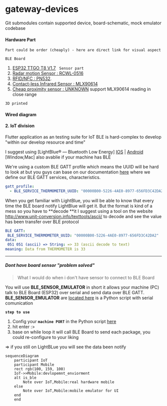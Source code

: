 # gateway-devices
Git submodules contain supported device, board-schematic, mock emulator codebase

#### Hardware Part
```Part could be order (cheaply) - here are direct link for visual aspect```



```BLE Board```
1. [ESP32 TTGO T8 V1.7](https://vi.aliexpress.com/item/33043952133.html)
``` Sensor part```
1. [Radar motion Sensor : RCWL-0516](https://www.amazon.com/RCWL-0516-Microwave-Induction-Envistia-Mall/dp/B07QMZF1BV)
1. [RFID/NFC : PN532](https://electropeak.com/pn532-nfc-rfid-reader-writer).
1. [Contact-less Infrared Sensor : MLX90614](https://www.adafruit.com/product/1748)
1. [Cheap proximity sensor : UNKNOWN](https://www.engineersgarage.com/proximity-sensors-optical-ultrasonic-inductive-magnetic-capacitive/) support MLX90614 reading in close range

```3D printed```


#### Wired diagram


#### 2. IoT division

Flutter application as an testing suite for IoT BLE is hard-complex to develop "within our develop resource and time"

I suggest using [LightBlue® — Bluetooth Low Energy] [IOS](https://apps.apple.com/us/app/lightblue/id557428110) | [Android](https://play.google.com/store/apps/details?id=com.punchthrough.lightblueexplorer&hl=vi&gl=US) [Window,Mac] also avablie if your machine has BLE

We're using a custom BLE GATT profile which means the UUID will be hard to look at but you guys can base on our documentation [here](https://github.com/GDSC-HSU/gateway-devices/blob/master/ble_uuid_conf.yml) where we define our BLE GATT services, characteristics.

```yml
gatt_profile:
  - BLE_SERVICE_THERMOMETER_UUID: "00000B00-5226-4AE0-8977-656FD3C42DA2"
```

When you get familiar with LightBlue, you will be able to know that every time the BLE board notify LightBlue will get it. But the format is kind of a mess so you have to **decode **it I suggest using a tool on the website http://www.unit-conversion.info/texttools/ascii/ to decode and see the value has been transfer over BLE protocol

```yml
BLE GATT:
 BLE_SERVICE_THERMOMETER_UUID: "00000B00-5226-4AE0-8977-656FD3C42DA2"
data:
 051 051 (ascii) => String: => 33 (ascii decode to text)
meaning: Data from THERMOMETER is 33 
```
---

##### Dont have board sensor "problem solved"
> What I would do when i don't have sensor to connect to BLE Board

You will use **BLE_SENSOR_EMULATOR** in short it allows your machine (PC) talk to BLE Board (ESP32) over serial and send data over BLE GATT.
**BLE_SENSOR_EMULATOR** are [located here](https://github.com/GDSC-HSU/gateway-devices/blob/master/serial_taklker.py) is a Python script with serial comunication

**```step to use```** 

1. Config your **```machine PORT```** in the Python script [here](https://github.com/GDSC-HSU/gateway-devices/blob/f8e9ac8967a8b4b7791e6821dc9990c71e83f9cd/serial_taklker.py#L12)
1. hit enter :>
1. base on while loop it will call BLE Board to send each package, you could re-configure to your liking

=> if you still on LightBLue you will see the data been notify

```mermaid
sequenceDiagram
    participant IoT
    participant Mobile
    rect rgb(100, 159, 100)
    IoT->>Mobile:devlopemnt_enviorment
    alt is_ble
        Note over IoT,Mobile:real hardware mobile
    else
        Note over IoT,Mobile:mobile emulator for UI
    end
    end
```
